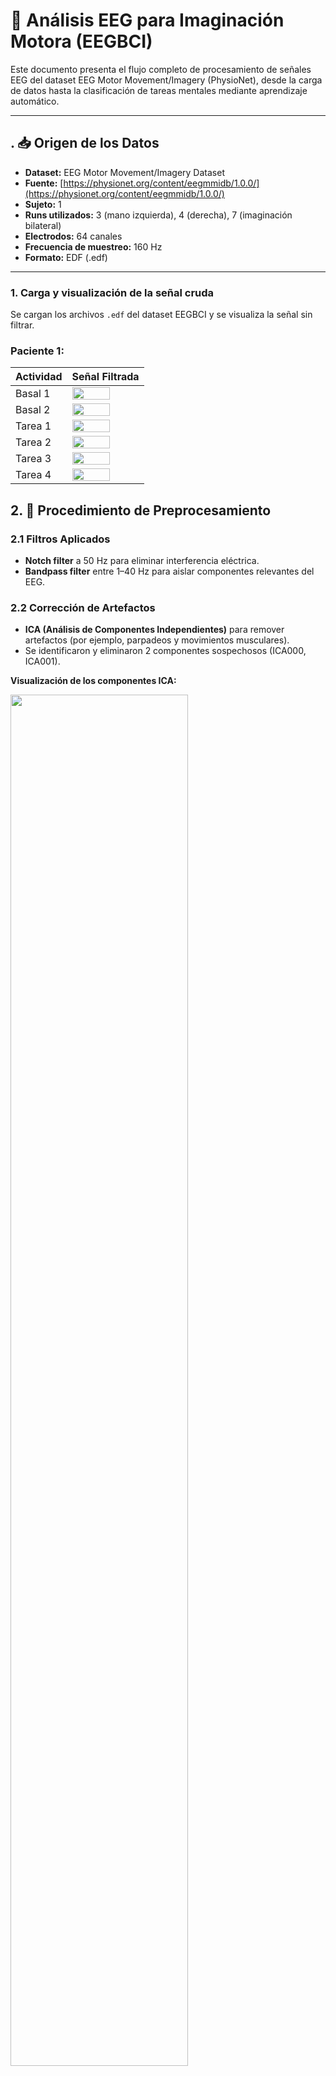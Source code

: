 # 🧠 Análisis EEG para Imaginación Motora (EEGBCI)

Este documento presenta el flujo completo de procesamiento de señales EEG del dataset EEG Motor Movement/Imagery (PhysioNet), desde la carga de datos hasta la clasificación de tareas mentales mediante aprendizaje automático.

---

## . 📥 Origen de los Datos

- **Dataset:** EEG Motor Movement/Imagery Dataset  
- **Fuente:** [https://physionet.org/content/eegmmidb/1.0.0/](https://physionet.org/content/eegmmidb/1.0.0/)
- **Sujeto:** 1
- **Runs utilizados:** 3 (mano izquierda), 4 (derecha), 7 (imaginación bilateral)
- **Electrodos:** 64 canales
- **Frecuencia de muestreo:** 160 Hz
- **Formato:** EDF (.edf)

---
### 1. Carga y visualización de la señal cruda

Se cargan los archivos `.edf` del dataset EEGBCI y se visualiza la señal sin filtrar.

### Paciente 1:
| Actividad                 | Señal Filtrada                |
|-----------------------|--------------------|
| Basal 1               | <img src="fotos/imagen_1.jpeg" width="75%" />|
| Basal 2               |<img src="fotos/imagen_2.jpeg" width="75%" />|
| Tarea 1               |<img src="fotos/imagen_1.jpeg" width="75%" />|
| Tarea 2               |<img src="fotos/imagen_2.jpeg" width="75%" />|
| Tarea 3               |<img src="fotos/imagen_1.jpeg" width="75%" />|
| Tarea 4               |<img src="fotos/imagen_2.jpeg" width="75%" />|


## 2. 🧼 Procedimiento de Preprocesamiento

### 2.1 Filtros Aplicados
- **Notch filter** a 50 Hz para eliminar interferencia eléctrica.
- **Bandpass filter** entre 1–40 Hz para aislar componentes relevantes del EEG.

### 2.2 Corrección de Artefactos
- **ICA (Análisis de Componentes Independientes)** para remover artefactos (por ejemplo, parpadeos y movimientos musculares).
- Se identificaron y eliminaron 2 componentes sospechosos (ICA000, ICA001).

**Visualización de los componentes ICA:**

<img src="fotos/EEG 64 CHANNELS.png" width="75%" />


---

## 3. ⚙️ Extracción y Segmentación de Características

### 3.1 Eventos y Segmentación
- Se detectaron eventos a partir del canal `STI 014`.
- Las clases identificadas corresponden a:
  - `T0`: Basal 1
  - `T1`: Basal 2
  - `T2`: Tarea (condiciones experimentales)
- Se generaron *epochs* desde -200 ms hasta +500 ms respecto al evento.

### 3.2 ERP Promedio
- Se calculó el ERP promedio para la clase `'tarea1'`, a partir de los *epochs* segmentados.
- Este análisis permite visualizar el comportamiento promedio de la señal cerebral ante un estímulo.

### 3.3 Preprocesamiento de la señal EEG
- La señal cruda fue filtrada y corregida por artefactos utilizando ICA (Análisis de Componentes Independientes).
- Posteriormente, se visualizaron los canales corregidos para asegurar la calidad de la limpieza.

---

## 4. 📊 Extracción de Características

- Se aplicó Welch PSD a cada canal y se agruparon potencias por bandas de frecuencia:
  - Delta (1–4 Hz)
  - Theta (4–8 Hz)
  - Alpha (8–12 Hz)
  - Beta (12–30 Hz)
  - Gamma (30–40 Hz)

- Cada muestra incluye 320 características (64 canales × 5 bandas).
- Se creó el archivo `caracteristicas_EEG.csv`.

---

## 5. 🤖 Clasificación y Optimización

### 5.1 Clasificación Base
- Se utilizó un clasificador **Random Forest**.
- División: 70% entrenamiento / 30% test.

### 5.2 Normalización y PCA
- **Estandarización:** `StandardScaler`.
- **Reducción de dimensionalidad:** PCA (10 componentes).
- Visualización 2D con primeras dos componentes:

## Resultados del Análisis PCA por condición (Paciente 1)

## 📊 Resultados del Análisis PCA por condición (Paciente 1)

| Basal 1 | Basal 2 |
|--------|---------|
| <img src="fotos/pca_basal1.png" width="75%"/> | <img src="fotos/pca_basal2_paciente1.png" width="75%"/> |

| Tarea 1 | Tarea 2 |
|--------|---------|
| <img src="fotos/pca_tarea1_paciente1.png" width="75%"/> | <img src="fotos/pca_tarea2_paciente1.png" width="75%"/> |

| Tarea 3 | Tarea 4 |
|--------|---------|
| <img src="fotos/pca_tarea3_paciente1.png" width="75%"/> | <img src="fotos/pca_tarea4_paciente1.png" width="75%"/> |



---

## 6. 📁 Archivos Generados

| Archivo                           | Descripción                                 |
|----------------------------------|---------------------------------------------|
| `sujeto01_run01_preprocesado_raw.fif` | Señal cruda preprocesada              |
| `sujeto01_run01-epo.fif`         | Datos segmentados (epochs)                  |
| `sujeto01_run01-ave.fif`         | ERP promedio calculado                      |
| `caracteristicas_EEG.csv`        | Características por bandas y canal          |
| `ICA_componentes.png`            | Topografías de los componentes ICA          |
| `Evoked_tarea1.png`              | ERP promedio de tarea1                      |
| `EEG_crudo.png`                  | EEG crudo preprocesado                      |
| `pca_visualizacion_2D.png`       | Visualización de PCA                        |


---

## 7. ✅ Conclusiones

- El pipeline permite preparar datos EEG de forma robusta para clasificación automática.
- Las técnicas de limpieza (ICA) y transformación (PCA) fueron efectivas.
- El modelo Random Forest logró una precisión considerable sobre tareas imaginadas.
- El proceso puede extenderse a más sujetos y tareas para mejorar generalización.

---

## 8. 💻 Código Fuente
## Código sin comentarios

```python
import os
import mne
from mne.datasets import eegbci
from mne.io import read_raw_edf
from mne.preprocessing import ICA
from mne.time_frequency import psd_array_welch

from sklearn.preprocessing import StandardScaler
from sklearn.decomposition import PCA
from sklearn.metrics import confusion_matrix, ConfusionMatrixDisplay, accuracy_score
from sklearn.model_selection import cross_val_score, train_test_split
from sklearn.ensemble import RandomForestClassifier

import matplotlib.pyplot as plt
import numpy as np
import pandas as pd

save_dir = r"C:\Apple\2025-1\Señales\proyecto de clase"
os.makedirs(save_dir, exist_ok=True)

subject = 1
runs = [3, 4, 7]
files = eegbci.load_data(subject, runs)
raw = mne.concatenate_raws([read_raw_edf(f, preload=True) for f in files])
mne.datasets.eegbci.standardize(raw)
montage = mne.channels.make_standard_montage("standard_1005")
raw.set_montage(montage)

raw.notch_filter(freqs=50)
raw.filter(l_freq=1.0, h_freq=40.0)

ica = ICA(n_components=20, random_state=97, max_iter=800)
ica.fit(raw)
ica.exclude = [0, 1]
raw.load_data()
ica.apply(raw)

raw_file = os.path.join(save_dir, "sujeto01_run01_preprocesado_raw.fif")
raw.save(raw_file, overwrite=True)
print("RAW preprocesado guardado.")

events, event_id_map = mne.events_from_annotations(raw)
print("Eventos detectados:", events[:10])
print("Mapeo de etiquetas:", event_id_map)

event_id = {key: event_id_map[key] for key in event_id_map if key in ["T0", "T1", "T2"]}
epochs = mne.Epochs(raw, events, event_id=event_id, tmin=-0.2, tmax=0.5, baseline=(None, 0), preload=True)

epochs_file = os.path.join(save_dir, "sujeto01_run01-epo.fif")
epochs.save(epochs_file, overwrite=True)
print("Epochs guardados.")

first_label = list(event_id.keys())[0]
evoked = epochs[first_label].average()
evoked_file = os.path.join(save_dir, "sujeto01_run01-ave.fif")
evoked.save(evoked_file)
print("ERP promedio guardado.")

ica.plot_components(show=True)
plt.savefig(os.path.join(save_dir, "ICA_componentes.png"))
print("Gráfico de ICA guardado.")

evoked.plot()
plt.savefig(os.path.join(save_dir, "Evoked_tarea1.png"))
print("Gráfico Evoked guardado.")

data = epochs.get_data()
psds = []
for trial in data:
    trial_psd = []
    for ch_data in trial:
        psd, freqs = psd_array_welch(ch_data, sfreq=raw.info['sfreq'], fmin=1, fmax=40, n_fft=256)
        trial_psd.append(psd)
    psds.append(np.array(trial_psd))
psds = np.array(psds)

bands = {
    "delta": (1, 4),
    "theta": (4, 8),
    "alpha": (8, 12),
    "beta": (12, 30),
    "gamma": (30, 40),
}

features = []
for trial_psd in psds:
    trial_feats = []
    for band_range in bands.values():
        idx = np.logical_and(freqs >= band_range[0], freqs <= band_range[1])
        power = np.sum(trial_psd[:, idx], axis=1)
        trial_feats.extend(power)
    features.append(trial_feats)

X = pd.DataFrame(features)
y = epochs.events[:, 2]
X["label"] = y

X.to_csv(os.path.join(save_dir, "caracteristicas_EEG.csv"), index=False)
print("CSV de características guardado.")

X_data = X.drop(columns=["label"])
y_data = X["label"]

X_train, X_test, y_train, y_test = train_test_split(X_data, y_data, test_size=0.3, random_state=42)

clf = RandomForestClassifier()
clf.fit(X_train, y_train)
y_pred = clf.predict(X_test)

acc = accuracy_score(y_test, y_pred)
print(f"Precisión del modelo: {acc:.2f}")

scaler = StandardScaler()
X_scaled = scaler.fit_transform(X_data)

pca = PCA(n_components=10)
X_pca = pca.fit_transform(X_scaled)

X_train, X_test, y_train, y_test = train_test_split(X_pca, y_data, test_size=0.3, random_state=42)
clf = RandomForestClassifier()
clf.fit(X_train, y_train)
y_pred = clf.predict(X_test)

acc_pca = accuracy_score(y_test, y_pred)
print(f"Precisión con PCA: {acc_pca:.2f}")

X_pca_2d = X_pca[:, :2]
plt.figure(figsize=(8, 6))
for label in np.unique(y_data):
    plt.scatter(X_pca_2d[y_data == label, 0],
                X_pca_2d[y_data == label, 1],
                label=f'Tarea {label}', alpha=0.6)
plt.xlabel("PCA 1")
plt.ylabel("PCA 2")
plt.title("Proyección 2D EEG con PCA")
plt.legend()
plt.grid(True)
plt.tight_layout()
plt.savefig(os.path.join(save_dir, "pca_visualizacion_2D.png"))
plt.show()
print("Gráfico PCA 2D guardado.")

cm = confusion_matrix(y_test, y_pred)
disp = ConfusionMatrixDisplay(confusion_matrix=cm, display_labels=clf.classes_)
disp.plot(cmap='Blues')
plt.title("Matriz de Confusión (Clasificación con PCA)")
plt.tight_layout()
plt.savefig(os.path.join(save_dir, "matriz_confusion_pca.png"))
plt.show()
print("Matriz de confusión guardada.")

scores = cross_val_score(clf, X_pca, y_data, cv=5)
print(f"Validación cruzada (5-fold): precisión media = {scores.mean():.2f}")

print("\nArchivos en la carpeta de salida:")
for archivo in os.listdir(save_dir):
    print(" -", archivo)

print("\nPROCESO COMPLETADO")
```
